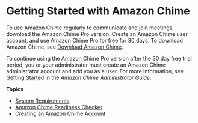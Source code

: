 # Getting Started with Amazon Chime<a name="chime-getting-started"></a>

To use Amazon Chime regularly to communicate and join meetings, download the Amazon Chime Pro version\. Create an Amazon Chime user account, and use Amazon Chime Pro for free for 30 days\. To download Amazon Chime, see [Download Amazon Chime](http://aws.amazon.com/chime/download-chime/)\.

To continue using the Amazon Chime Pro version after the 30 day free trial period, you or your administrator must create an Amazon Chime administrator account and add you as a user\. For more information, see [Getting Started](https://docs.aws.amazon.com/chime/latest/ag/getting-started.html) in the *Amazon Chime Administrator Guide*\.

**Topics**
+ [System Requirements](chime-requirements.md)
+ [Amazon Chime Readiness Checker](checker.md)
+ [Creating an Amazon Chime Account](chime-create-account.md)